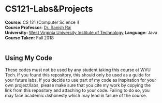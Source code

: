 # CS121-Labs&Projects <br/>
**Course:** CS 121 (Computer Science I) <br/>
**Course Professor:** [Dr. Sanish Rai](https://engineering.wvutech.edu/faculty-and-staff-directory/sanish-rai) <br/>
**University:** [West Virginia University Institute of Technology](https://www.wvutech.edu/)
**Language:** Java <br/>
**Course Taken:** Fall 2018 <br/> <br/>

## Using My Code <br/>
These codes must not be used by any student taking this course at WVU Tech. If you found this repository, this should only be used as a guide for your future labs. If you decide to use part of my code as inspiration for your own project/labs, please make sure that you cite my work by copying the link from this repository and attaching to your code. Failing to do so, you may face academic dishonesty which may lead in failure of the course.
